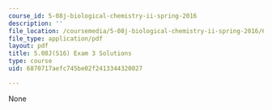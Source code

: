```yaml
---
course_id: 5-08j-biological-chemistry-ii-spring-2016
description: ''
file_location: /coursemedia/5-08j-biological-chemistry-ii-spring-2016/6870717aefc745be02f2413344320027_MIT5_08jS16exam3_soln.pdf
file_type: application/pdf
layout: pdf
title: 5.08J(S16) Exam 3 Solutions
type: course
uid: 6870717aefc745be02f2413344320027

---
```

None